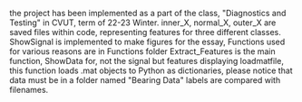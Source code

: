 the project has been implemented as a part of the class, "Diagnostics and Testing" in CVUT, term of 22-23 Winter.
inner_X, normal_X, outer_X are saved files within code,
representing features for three different classes.
ShowSignal is implemented to make figures for the essay,
Functions used for various reasons are in Functions folder
  Extract_Features is the main function,
  ShowData for, not the signal but features displaying
  loadmatfile, this function loads .mat objects to Python
as dictionaries, please notice that data must be in a folder named 
"Bearing Data" labels are compared with filenames.
